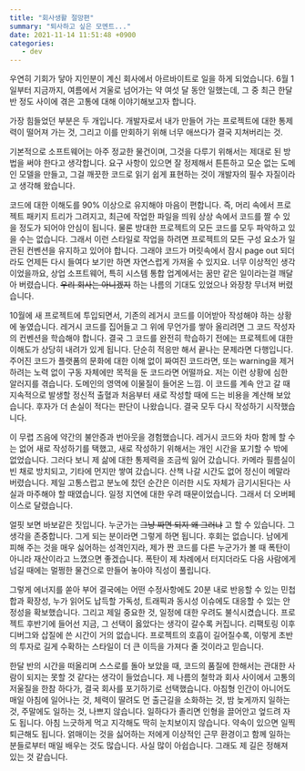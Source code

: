 ```yaml
---
title: "회사생활 절망편"
summary: "퇴사하고 싶은 모멘트..."
date: 2021-11-14 11:51:48 +0900
categories:
   - dev
---
```


우연히 기회가 닿아 지인분이 계신 회사에서 아르바이트로 일을 하게 되었습니다. 6월 1일부터 지금까지, 여름에서 겨울로 넘어가는 약 여섯 달 동안 일했는데, 그 중 최근 한달 반 정도 사이에 겪은 고통에 대해 이야기해보고자 합니다.

가장 힘들었던 부분은 두 개입니다. 개발자로서 내가 만들어 가는 프로젝트에 대한 통제력이 떨어져 가는 것, 그리고 이를 만회하기 위해 너무 애쓰다가 결국 지쳐버리는 것.

기본적으로 소프트웨어는 아주 정교한 물건이며, 그것을 다루기 위해서는 제대로 된 방법을 써야 한다고 생각합니다. 요구 사항이 있으면 잘 정제해서 튼튼하고 모순 없는 도메인 모델을 만들고, 그걸 깨끗한 코드로 읽기 쉽게 표현하는 것이 개발자의 필수 자질이라고 생각해 왔습니다.

코드에 대한 이해도를 90% 이상으로 유지해야 마음이 편합니다. 즉, 머리 속에서 프로젝트 패키지 트리가 그려지고, 최근에 작업한 파일을 띄워 상상 속에서 코드를 짤 수 있을 정도가 되어야 안심이 됩니다. 물론 방대한 프로젝트의 모든 코드를 모두 파악하고 있을 수는 없습니다. 그래서 이런 스타일로 작업을 하려면 프로젝트의 모든 구성 요소가 일관된 컨벤션을 유지하고 있어야 합니다. 그래야 코드가 머릿속에서 잠시 page out 되더라도 언제든 다시 들여다 보기만 하면 자연스럽게 가져올 수 있지요. 너무 이상적인 생각이었을까요, 상업 소프트웨어, 특히 시스템 통합 업계에서는 꿈만 같은 일이라는걸 깨달아 버렸습니다. ~~우리 회사는 아니겠지~~ 하는 나름의 기대도 있었으나 와장창 무너져 버렸습니다.

10월에 새 프로젝트에 투입되면서, 기존의 레거시 코드를 이어받아 작성해야 하는 상황에 놓였습니다. 레거시 코드를 집어들고 그 위에 무언가를 쌓아 올리려면 그 코드 작성자의 컨벤션을 학습해야 합니다. 결국 그 코드를 완전히 학습하기 전에는 프로젝트에 대한 이해도가 상당히 내려가 있게 됩니다. 단순히 적응만 해서 끝나는 문제라면 다행입니다. 주어진 코드가 플랫폼의 문화에 대한 이해 없이 짜여진 코드라면, 또는 warning을 제거하려는 노력 없이 구동 자체에만 목적을 둔 코드라면 어떨까요. 저는 이런 상황에 심한 알러지를 겪습니다. 도메인의 영역에 이물질이 들어온 느낌. 이 코드를 계속 안고 갈 때 지속적으로 발생할 정신적 출혈과 처음부터 새로 작성할 때에 드는 비용을 계산해 보았습니다. 후자가 더 손실이 적다는 판단이 나왔습니다. 결국 모두 다시 작성하기 시작했습니다.

이 무렵 즈음에 약간의 불안증과 번아웃을 경험했습니다. 레거시 코드와 차마 함께 할 수는 없어 새로 작성하기를 택했고, 새로 작성하기 위해서는 개인 시간을 포기할 수 밖에 없었습니다. 그러다 보니 제 삶에 대한 통제력을 조금씩 잃어 갔습니다. 카메라 필름실이 빈 채로 방치되고, 기타에 먼지만 쌓여 갔습니다. 산책 나갈 시간도 없어 정신이 메말라 버렸습니다. 제일 고통스럽고 분노에 찼던 순간은 이러한 시도 자체가 금기시된다는 사실과 마주해야 할 때였습니다. 일정 지연에 대한 우려 때문이었습니다. 그래서 더 오버페이스로 달렸습니다.

얼핏 보면 바보같은 짓입니다. 누군가는 ~~그냥 짜면 되지 왜 그러냐~~ 고 할 수 있습니다. 그 생각을 존중합니다. 그게 되는 분이라면 그렇게 하면 됩니다. 후회는 없습니다. 남에게 피해 주는 것을 매우 싫어하는 성격인지라, 제가 짠 코드를 다른 누군가가 볼 때 폭탄이 아니라 재산이라고 느꼈으면 좋겠습니다. 폭탄이 제 차례에서 터지더라도 다음 사람에게 넘길 때에는 멀쩡한 물건으로 만들어 놓아야 직성이 풀립니다.

그렇게 에너지를 쏟아 부어 결국에는 어떤 수정사항에도 20분 내로 반응할 수 있는 민첩합과 확장성, 누가 읽어도 납득할 가독성, 트래픽과 동시성 이슈에도 대응할 수 있는 안정성을 확보했습니다. 그리고 제일 중요한 것, 일정에 대한 우려도 불식시켰습니다. 프로젝트 후반기에 들어선 지금, 그 선택이 옳았다는 생각이 갈수록 커집니다. 리팩토링 이후 디버그와 삽질에 쓴 시간이 거의 없습니다. 프로젝트의 호흡이 길어질수록, 이렇게 초반의 투자로 길게 수확하는 스타일이 더 큰 이득을 가져다 줄 것이라고 믿습니다.

한달 반의 시간을 떠올리며 스스로를 돌아 보았을 때, 코드의 품질에 한해서는 관대한 사람이 되지는 못할 것 같다는 생각이 들었습니다. 제 나름의 철학과 회사 사이에서 고통의 저울질을 한참 하다가, 결국 회사를 포기하기로 선택했습니다. 아침형 인간이 아니어도 매일 아침에 일어나는 것, 체력이 딸려도 먼 출근길을 소화하는 것, 밤 늦게까지 일하는 것, 주말에도 일하는 것, 나쁘지 않습니다. 일하다가 졸리면 인형을 끌어안고 엎드려 자도 됩니다. 아침 느긋하게 먹고 지각해도 딱히 눈치보이지 않습니다. 약속이 있으면 일찍 퇴근해도 됩니다. 얽매이는 것을 싫어하는 저에게 이상적인 근무 환경이고 함께 일하는 분들로부터 매일 배우는 것도 많습니다. 사실 많이 아쉽습니다. 그래도 제 길은 정해져 있는 것 같습니다.
